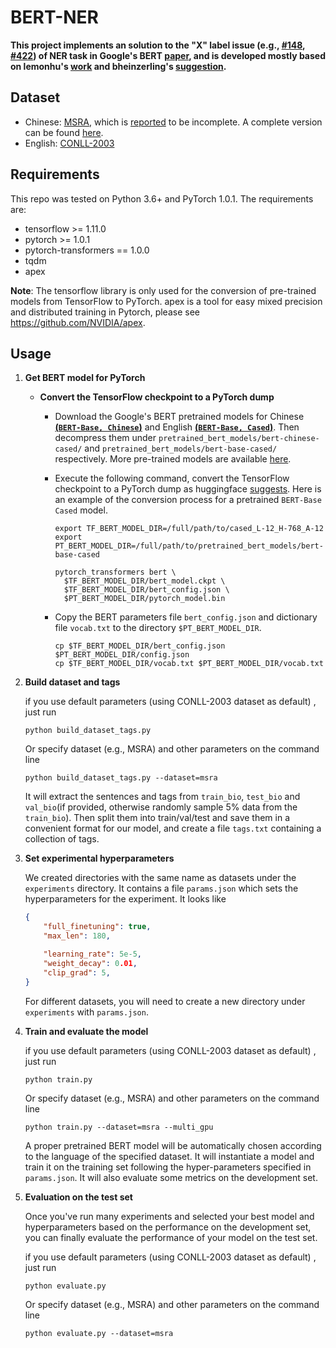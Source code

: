 # BERT-NER

**This project implements an solution to the "X" label issue (e.g., [#148](https://github.com/huggingface/pytorch-transformers/issues/148), [#422](https://github.com/huggingface/pytorch-transformers/issues/422)) of NER task in Google's BERT [paper](https://arxiv.org/pdf/1810.04805.pdf), and is developed mostly based on lemonhu's [work](https://github.com/lemonhu/NER-BERT-pytorch) and bheinzerling's [suggestion](https://github.com/huggingface/pytorch-transformers/issues/64#issuecomment-443703063).**

## Dataset

- Chinese: [MSRA](http://sighan.cs.uchicago.edu/bakeoff2006/), which is [reported](https://github.com/lemonhu/NER-BERT-pytorch/issues/9) to be incomplete. A complete version can be found [here](https://github.com/buppt/ChineseNER/tree/master/data/MSRA).
- English: [CONLL-2003](https://www.clips.uantwerpen.be/conll2003/ner/)

## Requirements

This repo was tested on Python 3.6+ and PyTorch 1.0.1. The requirements are:

- tensorflow >= 1.11.0
- pytorch >= 1.0.1
- pytorch-transformers == 1.0.0
- tqdm
- apex

**Note**: The tensorflow library is only used for the conversion of pre-trained models from TensorFlow to PyTorch. apex is a tool for easy mixed precision and distributed training in Pytorch, please see https://github.com/NVIDIA/apex.

## Usage

1. **Get BERT model for PyTorch**

   - **Convert the TensorFlow checkpoint to a PyTorch dump**

     - Download the Google's BERT pretrained models for Chinese  **[(`BERT-Base, Chinese`)](https://storage.googleapis.com/bert_models/2018_11_03/chinese_L-12_H-768_A-12.zip)** and English **[(`BERT-Base, Cased`)](https://storage.googleapis.com/bert_models/2018_10_18/cased_L-12_H-768_A-12.zip)**. Then decompress them under `pretrained_bert_models/bert-chinese-cased/` and `pretrained_bert_models/bert-base-cased/` respectively. More pre-trained models are available [here](https://github.com/google-research/bert#pre-trained-models).

     - Execute the following command,  convert the TensorFlow checkpoint to a PyTorch dump as huggingface [suggests](https://huggingface.co/pytorch-transformers/converting_tensorflow_models.html). Here is an example of the conversion process for a pretrained `BERT-Base Cased` model.
       ```shell
       export TF_BERT_MODEL_DIR=/full/path/to/cased_L-12_H-768_A-12
       export PT_BERT_MODEL_DIR=/full/path/to/pretrained_bert_models/bert-base-cased
    
       pytorch_transformers bert \
         $TF_BERT_MODEL_DIR/bert_model.ckpt \
         $TF_BERT_MODEL_DIR/bert_config.json \
         $PT_BERT_MODEL_DIR/pytorch_model.bin
       ```
   
     - Copy the BERT parameters file `bert_config.json` and dictionary file `vocab.txt` to the directory `$PT_BERT_MODEL_DIR`.
       ```
       cp $TF_BERT_MODEL_DIR/bert_config.json $PT_BERT_MODEL_DIR/config.json
       cp $TF_BERT_MODEL_DIR/vocab.txt $PT_BERT_MODEL_DIR/vocab.txt
       ```
   
2. **Build dataset and tags**

   if you use default parameters (using CONLL-2003 dataset as default) , just run

   ```shell
   python build_dataset_tags.py
   ```

   Or specify dataset (e.g., MSRA) and other parameters on the command line

   ```shell
   python build_dataset_tags.py --dataset=msra
   ```

   It will extract the sentences and tags from `train_bio`, `test_bio` and `val_bio`(if provided, otherwise randomly sample 5% data from the `train_bio`). Then split them into train/val/test and save them in a convenient format for our model, and create a file `tags.txt` containing a collection of tags.

3. **Set experimental hyperparameters**

   We created directories with the same name as datasets under the `experiments` directory. It contains a file `params.json` which sets the hyperparameters for the experiment. It looks like

   ```json
   {
       "full_finetuning": true,
       "max_len": 180,
   
       "learning_rate": 5e-5,
       "weight_decay": 0.01,
       "clip_grad": 5,
   }
   ```

   For different datasets, you will need to create a new directory under `experiments` with  `params.json`.

4. **Train and evaluate the model**

   if you use default parameters (using CONLL-2003 dataset as default) , just run

   ```python
   python train.py
   ```

   Or specify dataset (e.g., MSRA) and other parameters on the command line

   ```shell
   python train.py --dataset=msra --multi_gpu
   ```

   A proper pretrained BERT model will be automatically chosen according to the language of the specified dataset. It will instantiate a model and train it on the training set following the hyper-parameters specified in `params.json`. It will also evaluate some metrics on the development set.

5. **Evaluation on the test set**

   Once you've run many experiments and selected your best model and hyperparameters based on the performance on the development set, you can finally evaluate the performance of your model on the test set.

   if you use default parameters (using CONLL-2003 dataset as default) , just run

   ```shell
   python evaluate.py
   ```

   Or specify dataset (e.g., MSRA) and other parameters on the command line

   ```shell
   python evaluate.py --dataset=msra
   ```
